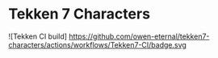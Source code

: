 # Tekken 7 Characters

![Tekken CI build]
https://github.com/owen-eternal/tekken7-characters/actions/workflows/Tekken7-CI/badge.svg